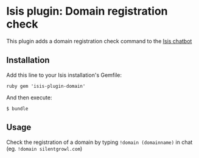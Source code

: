 # Isis plugin: Domain registration check

This plugin adds a domain registration check command to the [Isis chatbot](https://github.com/silentgrowl/isis)

## Installation

Add this line to your Isis installation's Gemfile:

``ruby
gem 'isis-plugin-domain'
``

And then execute:

    $ bundle

## Usage

Check the registration of a domain by typing ```!domain (domainname)``` in chat (eg. ```!domain silentgrowl.com```)
